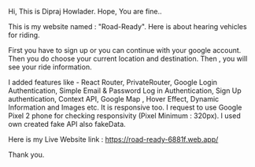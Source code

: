 Hi, This is Dipraj Howlader. Hope, You are fine..

This is my website named : "Road-Ready". Here is about hearing vehicles for riding.

First you have to sign up or you can continue with your google account. Then you do choose your current location and destination. Then , you will see your ride information.

I added features like - React Router, PrivateRouter, Google Login Authentication, Simple Email & Password Log in Authentication, Sign Up authentication, Context API, Google Map , Hover Effect, Dynamic Information and Images etc. It is responsive too. I request to use Google Pixel 2 phone for checking responsivity (Pixel Minimum : 320px). I used own created fake API also fakeData.

Here is my Live Website link : https://road-ready-6881f.web.app/

Thank you.